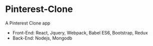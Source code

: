 # Pinterest-Clone
A Pinterest Clone app
- Front-End: React, Jquery, Webpack, Babel ES6, Bootstrap, Redux
- Back-End: Nodejs, Mongodb
